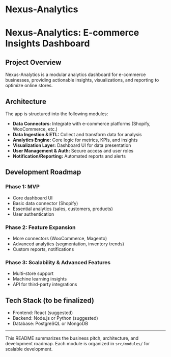 # Nexus-Analytics
# Nexus-Analytics: E-commerce Insights Dashboard

## Project Overview
Nexus-Analytics is a modular analytics dashboard for e-commerce businesses, providing actionable insights, visualizations, and reporting to optimize online stores.

## Architecture
The app is structured into the following modules:
- **Data Connectors:** Integrate with e-commerce platforms (Shopify, WooCommerce, etc.)
- **Data Ingestion & ETL:** Collect and transform data for analysis
- **Analytics Engine:** Core logic for metrics, KPIs, and insights
- **Visualization Layer:** Dashboard UI for data presentation
- **User Management & Auth:** Secure access and user roles
- **Notification/Reporting:** Automated reports and alerts

## Development Roadmap
### Phase 1: MVP
- Core dashboard UI
- Basic data connector (Shopify)
- Essential analytics (sales, customers, products)
- User authentication

### Phase 2: Feature Expansion
- More connectors (WooCommerce, Magento)
- Advanced analytics (segmentation, inventory trends)
- Custom reports, notifications

### Phase 3: Scalability & Advanced Features
- Multi-store support
- Machine learning insights
- API for third-party integrations

## Tech Stack (to be finalized)
- Frontend: React (suggested)
- Backend: Node.js or Python (suggested)
- Database: PostgreSQL or MongoDB

---
This README summarizes the business pitch, architecture, and development roadmap. Each module is organized in `src/modules/` for scalable development.